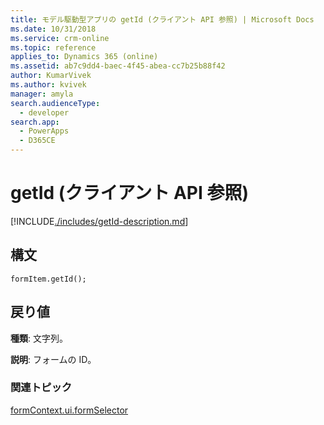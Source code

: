 ```yaml
---
title: モデル駆動型アプリの getId (クライアント API 参照) | Microsoft Docs
ms.date: 10/31/2018
ms.service: crm-online
ms.topic: reference
applies_to: Dynamics 365 (online)
ms.assetid: ab7c9dd4-baec-4f45-abea-cc7b25b88f42
author: KumarVivek
ms.author: kvivek
manager: amyla
search.audienceType:
  - developer
search.app:
  - PowerApps
  - D365CE
---
```

# <a name="getid-client-api-reference"></a>getId (クライアント API 参照)



[!INCLUDE[./includes/getId-description.md](./includes/getId-description.md)]

## <a name="syntax"></a>構文

`formItem.getId();`

## <a name="return-value"></a>戻り値

**種類**: 文字列。

**説明**: フォームの ID。

### <a name="related-topics"></a>関連トピック

[formContext.ui.formSelector](../formContext-ui-formSelector.md)



